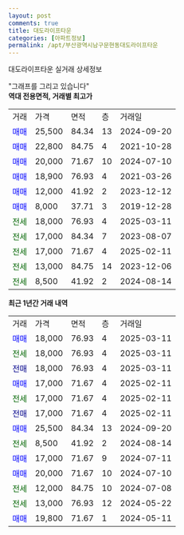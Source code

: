 ```yaml
---
layout: post
comments: true
title: 대도라이프타운
categories: [아파트정보]
permalink: /apt/부산광역시남구문현동대도라이프타운
---
```


대도라이프타운 실거래 상세정보

<script type="text/javascript">
  google.charts.load('current', {'packages':['line', 'corechart']});
  google.charts.setOnLoadCallback(drawChart);

  function drawChart() {
    var data = new google.visualization.DataTable();
    data.addColumn('date', '거래일');
    data.addColumn('number', "매매");
    data.addColumn('number', "전세");
    data.addColumn('number', "전매");

    data.addRows([[new Date(Date.parse("2025-03-11")), 18000, null, null], [new Date(Date.parse("2025-03-11")), null, 18000, null], [new Date(Date.parse("2025-03-11")), null, null, 18000], [new Date(Date.parse("2025-02-11")), 17000, null, null], [new Date(Date.parse("2025-02-11")), null, 17000, null], [new Date(Date.parse("2025-02-11")), null, null, 17000], [new Date(Date.parse("2024-09-20")), 25500, null, null], [new Date(Date.parse("2024-08-14")), null, 8500, null], [new Date(Date.parse("2024-07-11")), 17000, null, null], [new Date(Date.parse("2024-07-10")), 20000, null, null], [new Date(Date.parse("2024-07-08")), null, 12000, null], [new Date(Date.parse("2024-05-22")), null, 13000, null], [new Date(Date.parse("2024-05-11")), 19800, null, null]]);

    var options = {
      hAxis: {
        format: 'yyyy/MM/dd'
      },    
      lineWidth: 0,
      pointsVisible: true,    
      title: '최근 1년간 유형별 실거래가 분포',
      legend: { position: 'bottom' }
    };

    var formatter = new google.visualization.NumberFormat({pattern:'###,###'} );
    formatter.format(data, 1);
    formatter.format(data, 2);
    
    setTimeout(function() {
        var chart = new google.visualization.LineChart(document.getElementById('columnchart_material'));
        chart.draw(data, (options));
        document.getElementById('loading').style.display = 'none';
    }, 200);
  }
</script>


<div id="loading" style="z-index:20; display: block; margin-left: 0px">"그래프를 그리고 있습니다"</div>
<div id="columnchart_material" style="width: 95%; margin-left: 0px; display: block"></div>
<!-- contents start -->
<b>역대 전용면적, 거래별 최고가</b>
<table class="sortable">
    <tr>
      <td>거래</td>
      <td>가격</td>
      <td>면적</td>
      <td>층</td>
      <td>거래일</td>
    </tr>
        <tr>
          <td><a style="color: blue">매매</a></td>
          <td>25,500</td>
          <td>84.34</td>
          <td>13</td>
          <td>2024-09-20</td>
        </tr>            <tr>
          <td><a style="color: blue">매매</a></td>
          <td>22,800</td>
          <td>84.75</td>
          <td>4</td>
          <td>2021-10-28</td>
        </tr>            <tr>
          <td><a style="color: blue">매매</a></td>
          <td>20,000</td>
          <td>71.67</td>
          <td>10</td>
          <td>2024-07-10</td>
        </tr>            <tr>
          <td><a style="color: blue">매매</a></td>
          <td>18,900</td>
          <td>76.93</td>
          <td>4</td>
          <td>2021-03-26</td>
        </tr>            <tr>
          <td><a style="color: blue">매매</a></td>
          <td>12,000</td>
          <td>41.92</td>
          <td>2</td>
          <td>2023-12-12</td>
        </tr>            <tr>
          <td><a style="color: blue">매매</a></td>
          <td>8,000</td>
          <td>37.71</td>
          <td>3</td>
          <td>2019-12-28</td>
        </tr>        
        <tr>
              <td><a style="color: darkgreen">전세</a></td>
              <td>18,000</td>
              <td>76.93</td>
              <td>4</td>
              <td>2025-03-11</td>
            </tr>            <tr>
              <td><a style="color: darkgreen">전세</a></td>
              <td>17,000</td>
              <td>84.34</td>
              <td>7</td>
              <td>2023-08-07</td>
            </tr>            <tr>
              <td><a style="color: darkgreen">전세</a></td>
              <td>17,000</td>
              <td>71.67</td>
              <td>4</td>
              <td>2025-02-11</td>
            </tr>            <tr>
              <td><a style="color: darkgreen">전세</a></td>
              <td>13,000</td>
              <td>84.75</td>
              <td>14</td>
              <td>2023-12-06</td>
            </tr>            <tr>
              <td><a style="color: darkgreen">전세</a></td>
              <td>8,500</td>
              <td>41.92</td>
              <td>2</td>
              <td>2024-08-14</td>
            </tr>        
    
</table>

<b>최근 1년간 거래 내역</b>

<table class="sortable">
    <tr>
      <td>거래</td>
      <td>가격</td>
      <td>면적</td>
      <td>층</td>
      <td>거래일</td>
    </tr>
    <tr>
      <td><a style="color: blue">매매</a></td>
      <td>18,000</td>
      <td>76.93</td>
      <td>4</td>
      <td>2025-03-11</td>
    </tr>          <tr>
      <td><a style="color: darkgreen">전세</a></td>
      <td>18,000</td>
      <td>76.93</td>
      <td>4</td>
      <td>2025-03-11</td>
    </tr>          <tr>
      <td><a style="color: darkblue">전매</a></td>
      <td>18,000</td>
      <td>76.93</td>
      <td>4</td>
      <td>2025-03-11</td>
    </tr>          <tr>
      <td><a style="color: blue">매매</a></td>
      <td>17,000</td>
      <td>71.67</td>
      <td>4</td>
      <td>2025-02-11</td>
    </tr>          <tr>
      <td><a style="color: darkgreen">전세</a></td>
      <td>17,000</td>
      <td>71.67</td>
      <td>4</td>
      <td>2025-02-11</td>
    </tr>          <tr>
      <td><a style="color: darkblue">전매</a></td>
      <td>17,000</td>
      <td>71.67</td>
      <td>4</td>
      <td>2025-02-11</td>
    </tr>          <tr>
      <td><a style="color: blue">매매</a></td>
      <td>25,500</td>
      <td>84.34</td>
      <td>13</td>
      <td>2024-09-20</td>
    </tr>          <tr>
      <td><a style="color: darkgreen">전세</a></td>
      <td>8,500</td>
      <td>41.92</td>
      <td>2</td>
      <td>2024-08-14</td>
    </tr>          <tr>
      <td><a style="color: blue">매매</a></td>
      <td>17,000</td>
      <td>71.67</td>
      <td>9</td>
      <td>2024-07-11</td>
    </tr>          <tr>
      <td><a style="color: blue">매매</a></td>
      <td>20,000</td>
      <td>71.67</td>
      <td>10</td>
      <td>2024-07-10</td>
    </tr>          <tr>
      <td><a style="color: darkgreen">전세</a></td>
      <td>12,000</td>
      <td>84.75</td>
      <td>10</td>
      <td>2024-07-08</td>
    </tr>          <tr>
      <td><a style="color: darkgreen">전세</a></td>
      <td>13,000</td>
      <td>76.93</td>
      <td>12</td>
      <td>2024-05-22</td>
    </tr>          <tr>
      <td><a style="color: blue">매매</a></td>
      <td>19,800</td>
      <td>71.67</td>
      <td>1</td>
      <td>2024-05-11</td>
    </tr>      </table>
<!-- contents end -->    

